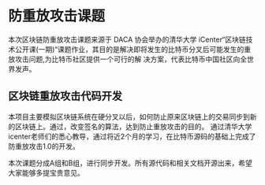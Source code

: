 防重放攻击课题
=====================================

本次区块链防重放攻击课题来源于 DACA 协会举办的清华大学 iCenter“区块链技术公开课(一期)“课题作业，其目的是解决即将发生的比特币分叉后可能发生的重放攻击问题,为比特币社区提供一个可行的解
决方案，代表比特币中国社区向全世界发声。

区块链重放攻击代码开发
----------------
本项目主要模拟区块链系统在硬分叉以后，如何防止原来区块链上的交易同步到新的区块链上。通过，改变签名的算法，达到防止重放攻击的目的。
通过清华大学icenter老师们的悉心教导，通过将近2个月的学习，在比特币源码的基础上完成了防重放攻击1.0的开发。

本次课题分成A组和B组，进行同步开发。所有源代码和相关文档开源出来，希望大家能够多提宝贵意见。
